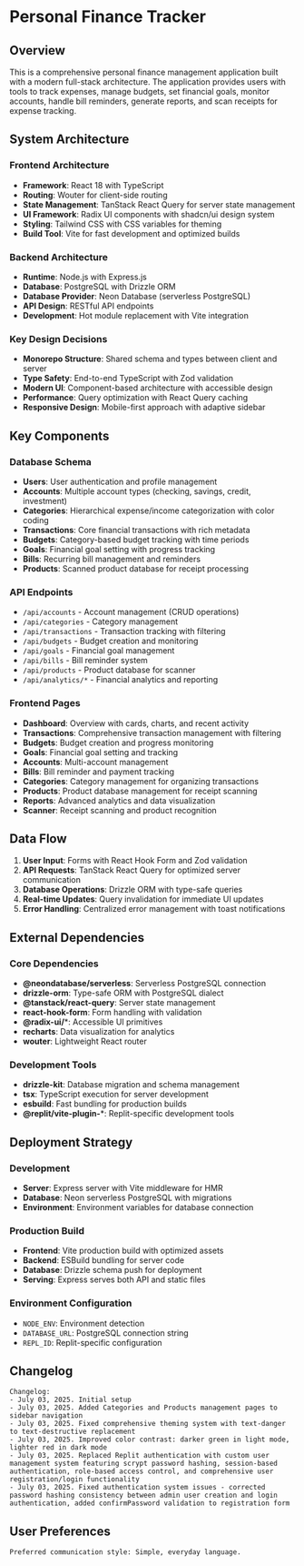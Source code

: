 # Personal Finance Tracker

## Overview

This is a comprehensive personal finance management application built with a modern full-stack architecture. The application provides users with tools to track expenses, manage budgets, set financial goals, monitor accounts, handle bill reminders, generate reports, and scan receipts for expense tracking.

## System Architecture

### Frontend Architecture
- **Framework**: React 18 with TypeScript
- **Routing**: Wouter for client-side routing
- **State Management**: TanStack React Query for server state management
- **UI Framework**: Radix UI components with shadcn/ui design system
- **Styling**: Tailwind CSS with CSS variables for theming
- **Build Tool**: Vite for fast development and optimized builds

### Backend Architecture
- **Runtime**: Node.js with Express.js
- **Database**: PostgreSQL with Drizzle ORM
- **Database Provider**: Neon Database (serverless PostgreSQL)
- **API Design**: RESTful API endpoints
- **Development**: Hot module replacement with Vite integration

### Key Design Decisions
- **Monorepo Structure**: Shared schema and types between client and server
- **Type Safety**: End-to-end TypeScript with Zod validation
- **Modern UI**: Component-based architecture with accessible design
- **Performance**: Query optimization with React Query caching
- **Responsive Design**: Mobile-first approach with adaptive sidebar

## Key Components

### Database Schema
- **Users**: User authentication and profile management
- **Accounts**: Multiple account types (checking, savings, credit, investment)
- **Categories**: Hierarchical expense/income categorization with color coding
- **Transactions**: Core financial transactions with rich metadata
- **Budgets**: Category-based budget tracking with time periods
- **Goals**: Financial goal setting with progress tracking
- **Bills**: Recurring bill management and reminders
- **Products**: Scanned product database for receipt processing

### API Endpoints
- `/api/accounts` - Account management (CRUD operations)
- `/api/categories` - Category management
- `/api/transactions` - Transaction tracking with filtering
- `/api/budgets` - Budget creation and monitoring
- `/api/goals` - Financial goal management
- `/api/bills` - Bill reminder system
- `/api/products` - Product database for scanner
- `/api/analytics/*` - Financial analytics and reporting

### Frontend Pages
- **Dashboard**: Overview with cards, charts, and recent activity
- **Transactions**: Comprehensive transaction management with filtering
- **Budgets**: Budget creation and progress monitoring
- **Goals**: Financial goal setting and tracking
- **Accounts**: Multi-account management
- **Bills**: Bill reminder and payment tracking
- **Categories**: Category management for organizing transactions
- **Products**: Product database management for receipt scanning
- **Reports**: Advanced analytics and data visualization
- **Scanner**: Receipt scanning and product recognition

## Data Flow

1. **User Input**: Forms with React Hook Form and Zod validation
2. **API Requests**: TanStack React Query for optimized server communication
3. **Database Operations**: Drizzle ORM with type-safe queries
4. **Real-time Updates**: Query invalidation for immediate UI updates
5. **Error Handling**: Centralized error management with toast notifications

## External Dependencies

### Core Dependencies
- **@neondatabase/serverless**: Serverless PostgreSQL connection
- **drizzle-orm**: Type-safe ORM with PostgreSQL dialect
- **@tanstack/react-query**: Server state management
- **react-hook-form**: Form handling with validation
- **@radix-ui/***: Accessible UI primitives
- **recharts**: Data visualization for analytics
- **wouter**: Lightweight React router

### Development Tools
- **drizzle-kit**: Database migration and schema management
- **tsx**: TypeScript execution for server development
- **esbuild**: Fast bundling for production builds
- **@replit/vite-plugin-***: Replit-specific development tools

## Deployment Strategy

### Development
- **Server**: Express server with Vite middleware for HMR
- **Database**: Neon serverless PostgreSQL with migrations
- **Environment**: Environment variables for database connection

### Production Build
- **Frontend**: Vite production build with optimized assets
- **Backend**: ESBuild bundling for server code
- **Database**: Drizzle schema push for deployment
- **Serving**: Express serves both API and static files

### Environment Configuration
- `NODE_ENV`: Environment detection
- `DATABASE_URL`: PostgreSQL connection string
- `REPL_ID`: Replit-specific configuration

## Changelog
```
Changelog:
- July 03, 2025. Initial setup
- July 03, 2025. Added Categories and Products management pages to sidebar navigation
- July 03, 2025. Fixed comprehensive theming system with text-danger to text-destructive replacement
- July 03, 2025. Improved color contrast: darker green in light mode, lighter red in dark mode
- July 03, 2025. Replaced Replit authentication with custom user management system featuring scrypt password hashing, session-based authentication, role-based access control, and comprehensive user registration/login functionality
- July 03, 2025. Fixed authentication system issues - corrected password hashing consistency between admin user creation and login authentication, added confirmPassword validation to registration form
```

## User Preferences
```
Preferred communication style: Simple, everyday language.
```